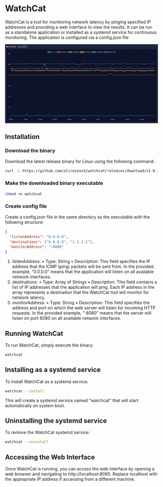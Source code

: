 # WatchCat

WatchCat is a tool for monitoring network latency by pinging specified IP addresses and providing a web interface to view the results. It can be run as a standalone application or installed as a systemd service for continuous monitoring. The application is configured via a config.json file

![Lycaon Screenshot](screenshots/1.png)

## Installation

### Download the binary

Download the latest release binary for Linux using the following command:

```bash
curl -L https://github.com/alirezasn3/watchcat/releases/download/v1.0.1/watchcat-linux-amd64 -o watchcat
```

### Make the downloaded binary executable

```bash
chmod +x watchcat
```

### Create config file

Create a config.json file in the same directory as the executable with the following structure:

```json
{
  "listenAddress": "0.0.0.0",
  "destinations": ["8.8.8.8", "1.1.1.1"],
  "monitorAddress": ":8080"
}
```

1. listenAddress:
   • Type: String
   • Description: This field specifies the IP address that the ICMP (ping) packets will be sent from. In the provided example, "0.0.0.0" means that the application will listen on all available network interfaces.
2. destinations:
   • Type: Array of Strings
   • Description: This field contains a list of IP addresses that the application will ping. Each IP address in the array represents a destination that the WatchCat tool will monitor for network latency.
3. monitorAddress:
   • Type: String
   • Description: This field specifies the address and port on which the web server will listen for incoming HTTP requests. In the provided example, ":8080" means that the server will listen on port 8080 on all available network interfaces.

## Running WatchCat

To run WatchCat, simply execute the binary:

```bash
watchcat
```

## Installing as a systemd service

To install WatchCat as a systemd service:

```bash
watchcat --install
```

This will create a systemd service named "watchcat" that will start automatically on system boot.

## Uninstalling the systemd service

To remove the WatchCat systemd service:

```bash
watchcat --uninstall
```

## Accessing the Web Interface

Once WatchCat is running, you can access the web interface by opening a web browser and navigating to http://localhost:8080. Replace localhost with the appropriate IP address if accessing from a different machine.
